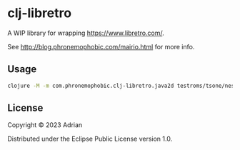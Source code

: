 # clj-libretro

A WIP library for wrapping https://www.libretro.com/.

See http://blog.phronemophobic.com/mairio.html for more info.

## Usage

```bash
clojure -M -m com.phronemophobic.clj-libretro.java2d testroms/tsone/neskit/2048.nes
```
## License

Copyright © 2023 Adrian

Distributed under the Eclipse Public License version 1.0.

